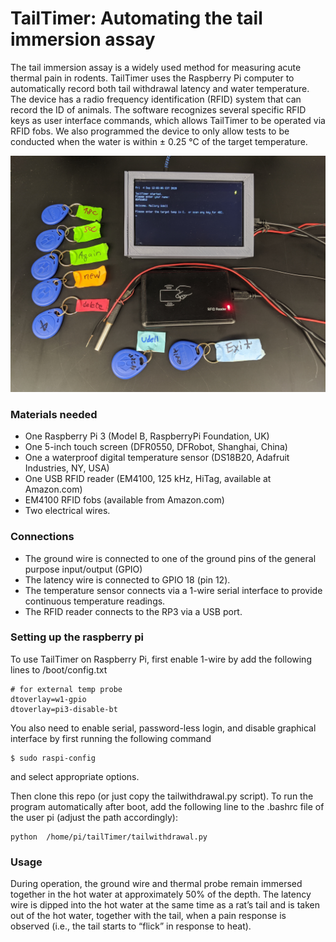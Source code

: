 # TailTimer: Automating the tail immersion assay 

The tail immersion assay is a widely used method for measuring acute thermal pain in rodents. TailTimer  uses the Raspberry Pi computer to automatically record both tail withdrawal latency and water temperature. The device has a radio frequency identification (RFID) system that can record the ID of animals. The software recognizes several specific RFID keys as user interface commands, which allows TailTimer to be operated via RFID fobs. We also programmed the device to only allow tests to be conducted when the water is within ± 0.25 °C of the target temperature.

![](tailTimer.jpg)

### Materials needed 
* One  Raspberry Pi 3 (Model B, RaspberryPi Foundation, UK) 
* One 5-inch touch screen (DFR0550, DFRobot, Shanghai, China)
* One a waterproof digital temperature sensor (DS18B20, Adafruit Industries, NY, USA)
* One USB RFID reader (EM4100, 125 kHz, HiTag, available at Amazon.com)
* EM4100 RFID fobs (available from Amazon.com)
* Two electrical wires.
### Connections
* The ground wire is connected to one of the ground pins of the general purpose input/output (GPIO)
* The latency wire is connected to GPIO 18 (pin 12). 
* The temperature sensor connects via a 1-wire serial interface to provide continuous temperature readings. 
* The RFID reader connects to the RP3 via a USB port. 
### Setting up the raspberry pi

To use TailTimer on Raspberry Pi, first enable 1-wire by add the following lines to /boot/config.txt

```
# for external temp probe
dtoverlay=w1-gpio
dtoverlay=pi3-disable-bt

```
You also need to enable serial, password-less login, and disable graphical interface by first running the following command 

```
$ sudo raspi-config
``` 
and select appropriate options. 


Then clone this repo (or just copy the tailwithdrawal.py script).  To run the program automatically after boot, add the following line to the .bashrc file of the user pi (adjust the path accordingly):


```
python  /home/pi/tailTimer/tailwithdrawal.py
```



### Usage
During operation, the ground wire and thermal probe remain immersed together in the hot water at approximately 50% of the depth. The latency wire is dipped into the hot water at the same time as a rat’s tail and is taken out of the hot water, together with the tail, when a pain response is observed (i.e., the tail starts to “flick” in response to heat).


